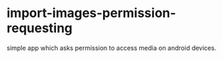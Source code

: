# import-images-permission-requesting

simple app which asks permission to access media on android devices.
